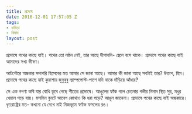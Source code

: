 ```yaml
---
title: প্রদোষ
date: 2016-12-01 17:57:05 Z
tags:
- কবিতা
- বিষাদ
layout: post
---
```


প্রদোষে পথের কাছে যাই।
পথের তো লন্ঠন নেই,
তার আছে দীপাবলি-
জ্বেলে বসে থাকে।
প্রদোষে পথের কাছে যাই
আমাদের সখ্য ভীষণ।

আটপৌরে অন্ধকার সদাগরি হিসেবের মত
আমার সে জানা আছে।
আমার কী জানা আছে সবটাই তার?
উত্তাপ, হিম।
প্রদোষে পথের কাছে যাই
কুয়াশায় জুবুথুবু ল্যাম্পপোস্ট-পাশে
যদি থাকে দাঁড়িয়ে আঁধার?

সে এক নগণ্য কবি
যার বোধি ডুবে গেছে শীতের প্রদোষে।
আঙুলের ফাঁক গলে চেতনার গভীর নিনাদ
স্থিত সুর, মধুর খেয়াল পড়ে যায়।
মসলিন বুনটে আবেগ
কোথাও কি ধরা পড়ে? আঙুল জানেনা।
প্রদোষে পথের কাছে যাই অন্ধকারে।
ধৃতরাষ্ট্রের মত-
কখনো যে দেখে নাই
নিজভূমে স্বর্ণাভ ফসলের রঙ।